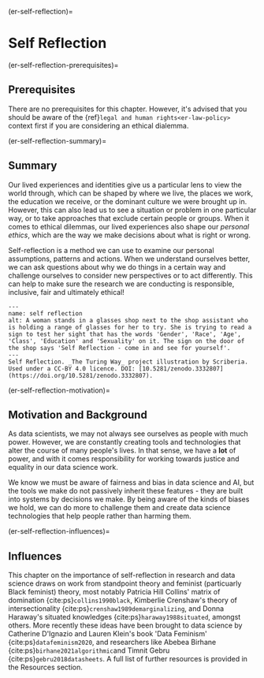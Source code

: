 (er-self-reflection)=
# Self Reflection

(er-self-reflection-prerequisites)=
## Prerequisites

There are no prerequisites for this chapter. However, it's advised that you should be aware of the {ref}`legal and human rights<er-law-policy>` context first if you are considering an ethical dialemma.


(er-self-reflection-summary)=
## Summary

Our lived experiences and identities give us a particular lens to view the world through, which can be shaped by where we live, the places we work, the education we receive, or the dominant culture we were brought up in. However, this can also lead us to see a situation or problem in one particular way, or to take approaches that exclude certain people or groups. When it comes to ethical dilemmas, our lived experiences also shape our *personal ethics*, which are the way we make decisions about what is right or wrong. 

Self-reflection is a method we can use to examine our personal assumptions, patterns and actions. When we understand ourselves better, we can ask questions about why we do things in a certain way and challenge ourselves to consider new perspectives or to act differently. This can help to make sure the research we are conducting is responsible, inclusive, fair and ultimately ethical!

```{figure} ../figures/ethics-self-reflection.jpg
---
name: self reflection
alt: A woman stands in a glasses shop next to the shop assistant who is holding a range of glasses for her to try. She is trying to read a sign to test her sight that has the words 'Gender', 'Race', 'Age', 'Class', 'Education' and 'Sexuality' on it. The sign on the door of the shop says 'Self Reflection - come in and see for yourself'. 
---
Self Reflection. _The Turing Way_ project illustration by Scriberia. Used under a CC-BY 4.0 licence. DOI: [10.5281/zenodo.3332807](https://doi.org/10.5281/zenodo.3332807).
```

(er-self-reflection-motivation)=
## Motivation and Background

As data scientists, we may not always see ourselves as people with much power. However, we are constantly creating tools and technologies that alter the course of many people's lives. In that sense, we have a **lot** of power, and with it comes responsibility for working towards justice and equality in our data science work. 

We know we must be aware of fairness and bias in data science and AI, but the tools we make do not passively inherit these features - they are built into systems by decisions we make. By being aware of the kinds of biases we hold, we can do more to challenge them and create data science technologies that help people rather than harming them. 

(er-self-reflection-influences)=
## Influences

This chapter on the importance of self-reflection in research and data science draws on work from standpoint theory and feminist (particuarly Black feminist) theory, most notably Patricia Hill Collins' matrix of domination {cite:ps}`collins1990black`, Kimberlie Crenshaw's theory of intersectionality {cite:ps}`crenshaw1989demarginalizing`, and Donna Haraway's situated knowledges {cite:ps}`haraway1988situated`, amongst others. 
More recently these ideas have been brought to data science by Catherine D'Ignazio and Lauren Klein's book 'Data Feminism' {cite:ps}`datafeminism2020`, and researchers like Abebea Birhane {cite:ps}`birhane2021algorithmic`and Timnit Gebru {cite:ps}`gebru2018datasheets`.
A full list of further resources is provided in the Resources section. 
